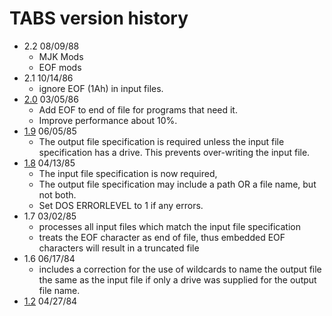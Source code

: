 # TABS version history

- 2.2 08/09/88
  - MJK Mods
  - EOF mods
- 2.1 10/14/86
  - ignore EOF (1Ah) in input files.
- [2.0](2.0) 03/05/86
  - Add EOF to end of file for programs that need it.
  - Improve performance about 10%.
- [1.9](1.9) 06/05/85
  - The output file specification is required unless the input file specification has a drive. This prevents over-writing the input file.
- [1.8](1.82) 04/13/85
  - The input file specification is now required,
  - The output file specification may include a path OR a file name, but not both.
  - Set DOS ERRORLEVEL to 1 if any errors.
- 1.7 03/02/85
  - processes all input files which match the input file specification
  - treats the EOF character as end of file, thus embedded EOF characters will result in a truncated file
- 1.6 06/17/84
  - includes a correction for the use of wildcards to name the output file the same as the input file if only a drive was supplied for the output file name.
- [1.2](1.2) 04/27/84
